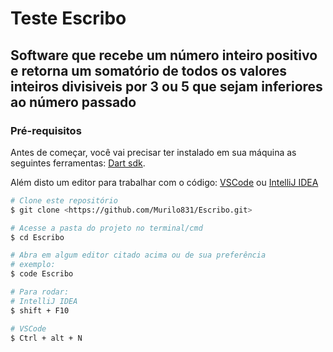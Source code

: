 # Teste Escribo

## Software que recebe um número inteiro positivo e retorna um somatório de todos os valores inteiros divisiveis por 3 ou 5 que sejam inferiores ao número passado

### Pré-requisitos

Antes de começar, você vai precisar ter instalado em sua máquina as seguintes ferramentas:
[Dart sdk](https://dart.dev/get-dart).

Além disto um editor para trabalhar com o código:
[VSCode](https://code.visualstudio.com/) ou
[IntelliJ IDEA](https://www.jetbrains.com/pt-br/idea/)

```bash
# Clone este repositório
$ git clone <https://github.com/Murilo831/Escribo.git>

# Acesse a pasta do projeto no terminal/cmd
$ cd Escribo

# Abra em algum editor citado acima ou de sua preferência 
# exemplo:
$ code Escribo

# Para rodar:
# IntelliJ IDEA
$ shift + F10

# VSCode
$ Ctrl + alt + N
```
